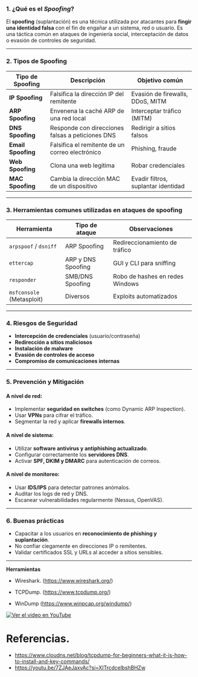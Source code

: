 
### 1. ¿Qué es el *Spoofing*?

El **spoofing** (suplantación) es una técnica utilizada por atacantes para **fingir una identidad falsa** con el fin de engañar a un sistema, red o usuario. Es una táctica común en ataques de ingeniería social, interceptación de datos o evasión de controles de seguridad.

---

### 2. Tipos de Spoofing

| Tipo de Spoofing   | Descripción                                      | Objetivo común                      |
| ------------------ | ------------------------------------------------ | ----------------------------------- |
| **IP Spoofing**    | Falsifica la dirección IP del remitente          | Evasión de firewalls, DDoS, MITM    |
| **ARP Spoofing**   | Envenena la caché ARP de una red local           | Interceptar tráfico (MITM)          |
| **DNS Spoofing**   | Responde con direcciones falsas a peticiones DNS | Redirigir a sitios falsos           |
| **Email Spoofing** | Falsifica el remitente de un correo electrónico  | Phishing, fraude                    |
| **Web Spoofing**   | Clona una web legítima                           | Robar credenciales                  |
| **MAC Spoofing**   | Cambia la dirección MAC de un dispositivo        | Evadir filtros, suplantar identidad |

---

### 3. Herramientas comunes utilizadas en ataques de spoofing

| Herramienta               | Tipo de ataque     | Observaciones                   |
| ------------------------- | ------------------ | ------------------------------- |
| `arpspoof` / `dsniff`     | ARP Spoofing       | Redireccionamiento de tráfico   |
| `ettercap`                | ARP y DNS Spoofing | GUI y CLI para sniffing         |
| `responder`               | SMB/DNS Spoofing   | Robo de hashes en redes Windows |
| `msfconsole` (Metasploit) | Diversos           | Exploits automatizados          |

---

### 4. Riesgos de Seguridad

* **Intercepción de credenciales** (usuario/contraseña)
* **Redirección a sitios maliciosos**
* **Instalación de malware**
* **Evasión de controles de acceso**
* **Compromiso de comunicaciones internas**

---

### 5. Prevención y Mitigación

#### A nivel de red:

* Implementar **seguridad en switches** (como Dynamic ARP Inspection).
* Usar **VPNs** para cifrar el tráfico.
* Segmentar la red y aplicar **firewalls internos**.

#### A nivel de sistema:

* Utilizar **software antivirus y antiphishing actualizado**.
* Configurar correctamente los **servidores DNS**.
* Activar **SPF, DKIM y DMARC** para autenticación de correos.

#### A nivel de monitoreo:

* Usar **IDS/IPS** para detectar patrones anómalos.
* Auditar los logs de red y DNS.
* Escanear vulnerabilidades regularmente (Nessus, OpenVAS).

---

### 6. Buenas prácticas

* Capacitar a los usuarios en **reconocimiento de phishing y suplantación**.
* No confiar ciegamente en direcciones IP o remitentes.
* Validar certificados SSL y URLs al acceder a sitios sensibles.

---


**Herramientas**

- Wireshark. (https://www.wireshark.org/)

- TCPDump. (https://www.tcpdump.org/)

- WinDump  (https://www.winpcap.org/windump/)





[![Ver el video en YouTube](https://img.youtube.com/vi/GDd80_9meYs/0.jpg)](http://www.youtube.com/watch?v=GDd80_9meYs)




# Referencias.

- https://www.cloudns.net/blog/tcpdump-for-beginners-what-it-is-how-to-install-and-key-commands/
- https://youtu.be/7ZJAeJaxvAc?si=XITrcdcelbshBHZw
